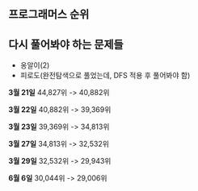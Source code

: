 ## 프로그래머스 순위

## 다시 풀어봐야 하는 문제들

- 옹알이(2)
- 피로도(완전탐색으로 풀었는데, DFS 적용 후 풀어봐야 함)

**3월 21일**
44,827위 -> 40,882위

**3월 22일**
40,882위 -> 39,369위

**3월 23일**
39,369위 -> 34,813위

**3월 27일**
34,813위 -> 32,532위

**3월 29일**
32,532위 -> 29,943위

**6월 6일**
30,044위 -> 29,006위
